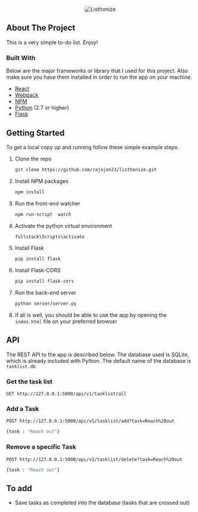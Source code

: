 <p align="center">
    <img src="https://i.ibb.co/3rVPDg6/screenshot.png" alt="Listhonize" >
  
</p>

## About The Project
This is a very simple to-do list. Enjoy!

### Built With
Below are the major frameworks or library that I used for this project. Also make sure you have them installed in order to run the app on your machine.

* [React](https://reactjs.org/)
* [Webpack](https://webpack.js.org/)
* [NPM](https://www.npmjs.com/get-npm)
* [Python](https://www.python.org/downloads/) (2.7 or higher)
* [Flask](https://flask.palletsprojects.com/en/1.1.x/installation/#)

## Getting Started
To get a local copy up and running follow these simple example steps.
1. Clone the repo
   ```sh
   git clone https://github.com/rajojon23/listhonize.git
   ```
2. Install NPM packages
   ```sh
   npm install
   ``` 
3. Run the front-end watcher
   ```sh
   npm run-script  watch
   ``` 
4. Activate the python virtual environment
   ```sh
   fullstack\Scripts\activate
   ``` 

5. Install Flask
   ```sh
   pip install flask
   ``` 

6. Install Flask-CORS
   ```sh
   pip install flask-cors
   ``` 

7. Run the back-end server
   ```sh
   python server/server.py
   ``` 


8. If all is well, you should be able to use the app by opening the  `index.html` file on your preferred browser


## API
The REST API to the app is described below. The database used is SQLite, which is already included with Python. The default name of the database is `tasklist.db`  

### Get the task list
`GET http://127.0.0.1:5000/api/v1/tasklist/all`

### Add a Task
`POST http://127.0.0.1:5000/api/v1/tasklist/add?task=Reach%20out` 
   ```sh
   {task : "Reach out"}
   ``` 

### Remove a specific Task
`POST http://127.0.0.1:5000/api/v1/tasklist/delete?task=Reach%20out` 

   ```sh
   {task : "Reach out"}
   ``` 

## To add
* Save tasks as completed into the database (tasks that are crossed out)


